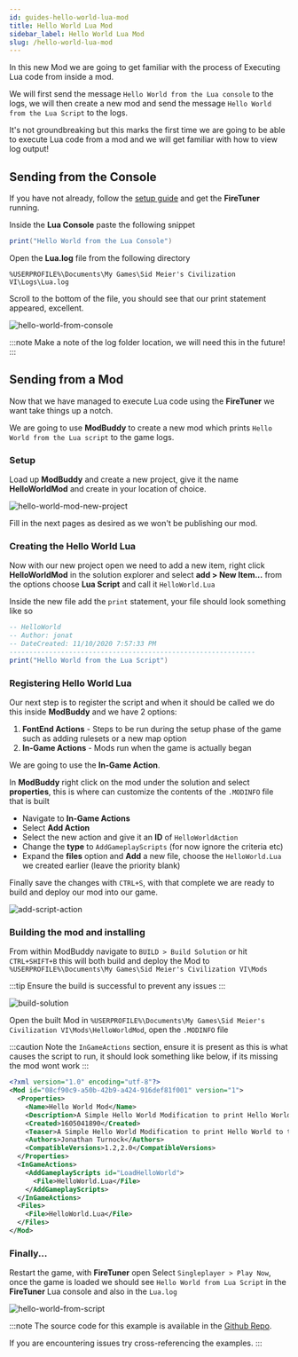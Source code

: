 ```yaml
---
id: guides-hello-world-lua-mod
title: Hello World Lua Mod
sidebar_label: Hello World Lua Mod
slug: /hello-world-lua-mod
---
```


In this new Mod we are going to get familiar with the process of Executing Lua code from inside a mod.

We will first send the message `Hello World from the Lua console` to the logs, we will then create a new mod
and send the message `Hello World from the Lua Script` to the logs.

It's not groundbreaking but this marks the first time we are going to be able to execute Lua code from a mod and 
we will get familiar with how to view log output!

## Sending from the Console

If you have not already, follow the [setup guide](/docs/fire-tuner) and get the **FireTuner** running. 

Inside the **Lua Console** paste the following snippet
```Lua
print("Hello World from the Lua Console")
```

Open the **Lua.log** file from the following directory
```
%USERPROFILE%\Documents\My Games\Sid Meier's Civilization VI\Logs\Lua.log
```

Scroll to the bottom of the file, you should see that our print statement appeared, excellent.

![hello-world-from-console](../static/img/guides/hello-world-lua/hello-world-from-the-lua-console.png)

:::note
Make a note of the log folder location, we will need this in the future!
:::

## Sending from a Mod
Now that we have managed to execute Lua code using the **FireTuner** we want take things up a notch.

We are going to use **ModBuddy** to create a new mod which prints `Hello World from the Lua script` to the game logs.

### Setup

Load up **ModBuddy** and create a new project, give it the name **HelloWorldMod** and create in your location of choice.

![hello-world-mod-new-project](../static/img/guides/hello-world-lua/new-project.png)

Fill in the next pages as desired as we won't be publishing our mod.

### Creating the Hello World Lua

Now with our new project open we need to add a new item, right click **HelloWorldMod** in the solution explorer and
select **add > New Item...** from the options choose **Lua Script** and call it `HelloWorld.Lua`

Inside the new file add the `print` statement, your file should look something like so

```Lua
-- HelloWorld
-- Author: jonat
-- DateCreated: 11/10/2020 7:57:33 PM
--------------------------------------------------------------
print("Hello World from the Lua Script")
``` 

### Registering Hello World Lua

Our next step is to register the script and when it should be called we do this inside **ModBuddy** and we have 2 options:
1. **FontEnd Actions** - Steps to be run during the setup phase of the game such as adding rulesets or a new map option
2. **In-Game Actions** - Mods run when the game is actually began

We are going to use the **In-Game Action**.

In **ModBuddy** right click on the mod under the solution and select **properties**, this is where can customize the contents of the `.MODINFO` file that is built

- Navigate to **In-Game Actions** 
- Select **Add Action**
- Select the new action and give it an **ID** of `HelloWorldAction` 
- Change the **type** to `AddGameplayScripts` (for now ignore the criteria etc)
- Expand the **files** option and **Add** a new file, choose the `HelloWorld.Lua` we created earlier (leave the priority blank)

Finally save the changes with `CTRL+S`, with that complete we are ready to build and deploy our mod into our game.

![add-script-action](../static/img/guides/hello-world-lua/add-script-action.gif)

### Building the mod and installing

From within ModBuddy navigate to `BUILD > Build Solution` or hit `CTRL+SHIFT+B` this will both build and deploy the Mod
to `%USERPROFILE%\Documents\My Games\Sid Meier's Civilization VI\Mods`

:::tip
Ensure the build is successful to prevent any issues
:::

![build-solution](../static/img/guides/hello-world-lua/built-solution.png)

Open the built Mod in `%USERPROFILE%\Documents\My Games\Sid Meier's Civilization VI\Mods\HelloWorldMod`, open the `.MODINFO` file

:::caution
Note the `InGameActions` section, ensure it is present as this is what causes the script to run, it should look something like below, if its missing the mod wont work
:::

```xml
<?xml version="1.0" encoding="utf-8"?>
<Mod id="08cf90c9-a50b-42b9-a424-916def81f001" version="1">
  <Properties>
    <Name>Hello World Mod</Name>
    <Description>A Simple Hello World Modification to print Hello World to the game logs</Description>
    <Created>1605041890</Created>
    <Teaser>A Simple Hello World Modification to print Hello World to the game logs</Teaser>
    <Authors>Jonathan Turnock</Authors>
    <CompatibleVersions>1.2,2.0</CompatibleVersions>
  </Properties>
  <InGameActions>
    <AddGameplayScripts id="LoadHelloWorld">
      <File>HelloWorld.Lua</File>
    </AddGameplayScripts>
  </InGameActions>
  <Files>
    <File>HelloWorld.Lua</File>
  </Files>
</Mod>
```

### Finally...
Restart the game, with **FireTuner** open Select `Singleplayer > Play Now`, once the game is loaded we should see `Hello World from Lua Script` in the **FireTuner** Lua console and also in the `Lua.log`

![hello-world-from-script](../static/img/guides/hello-world-Lua/hello-world-from-the-Lua-script.png)


:::note
The source code for this example is available in the [Github Repo](https://github.com/JonathanTurnock/civ-vi-modding/guides/hello-world-lua-mod). 

If you are encountering issues try cross-referencing the examples. 
:::
